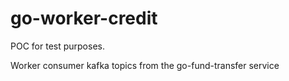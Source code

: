 # go-worker-credit

POC for test purposes.

Worker consumer kafka topics from the go-fund-transfer service



